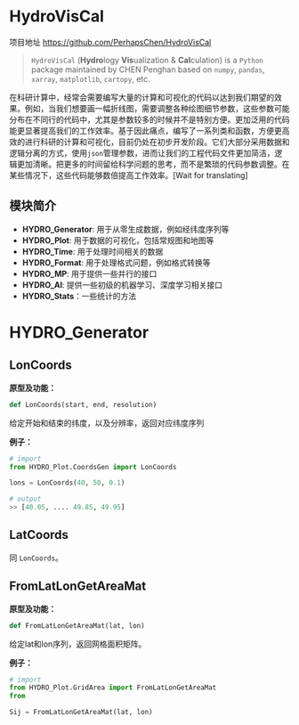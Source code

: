 # HydroVisCal
项目地址 https://github.com/PerhapsChen/HydroVisCal

> `HydroVisCal` (**Hydro**logy **Vis**ualization & **Cal**culation) is a `Python` package maintained by CHEN Penghan based on `numpy`, `pandas`, `xarray`, `matplotlib`, `cartopy`, etc. 

在科研计算中，经常会需要编写大量的计算和可视化的代码以达到我们期望的效果。例如，当我们想要画一幅折线图，需要调整各种绘图细节参数，这些参数可能分布在不同行的代码中，尤其是参数较多的时候并不是特别方便。更加泛用的代码能更显著提高我们的工作效率。基于因此痛点，编写了一系列类和函数，方便更高效的进行科研的计算和可视化，目前仍处在初步开发阶段。它们大部分采用数据和逻辑分离的方式，使用`json`管理参数，进而让我们的工程代码文件更加简洁，逻辑更加清晰。把更多的时间留给科学问题的思考，而不是繁琐的代码参数调整。在某些情况下，这些代码能够数倍提高工作效率。[Wait for translating]

## 模块简介

- **HYDRO_Generator**:  用于从零生成数据，例如经纬度序列等
- **HYDRO_Plot**: 用于数据的可视化，包括常规图和地图等
- **HYDRO_Time**: 用于处理时间相关的数据
- **HYDRO_Format**: 用于处理格式问题，例如格式转换等
- **HYDRO_MP**: 用于提供一些并行的接口
- **HYDRO_AI**: 提供一些初级的机器学习、深度学习相关接口
- **HYDRO_Stats**：一些统计的方法

# HYDRO_Generator

## LonCoords

**原型及功能：**

```python
def LonCoords(start, end, resolution)
```

给定开始和结束的纬度，以及分辨率，返回对应纬度序列

**例子：**

```python
# import 
from HYDRO_Plot.CoordsGen import LonCoords

lons = LonCoords(40, 50, 0.1)

# output
>> [40.05, .... 49.85, 49.95]
```

## LatCoords

同 `LonCoords`。

## FromLatLonGetAreaMat

**原型及功能：**

```python
def FromLatLonGetAreaMat(lat, lon)
```

给定lat和lon序列，返回网格面积矩阵。

**例子：**

```python
# import 
from HYDRO_Plot.GridArea import FromLatLonGetAreaMat
from 

Sij = FromLatLonGetAreaMat(lat, lon)
```



